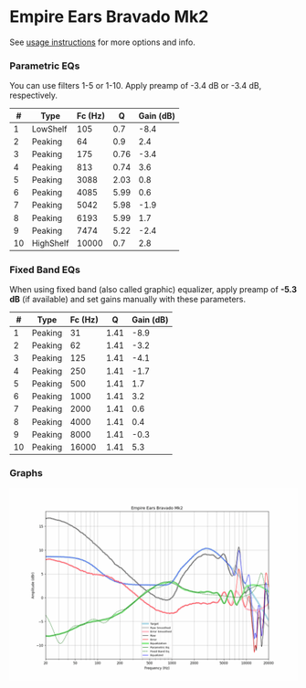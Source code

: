 # Empire Ears Bravado Mk2
See [usage instructions](https://github.com/jaakkopasanen/AutoEq#usage) for more options and info.

### Parametric EQs
You can use filters 1-5 or 1-10. Apply preamp of -3.4 dB or -3.4 dB, respectively.

|   # | Type      |   Fc (Hz) |    Q |   Gain (dB) |
|-----|-----------|-----------|------|-------------|
|   1 | LowShelf  |       105 | 0.7  |        -8.4 |
|   2 | Peaking   |        64 | 0.9  |         2.4 |
|   3 | Peaking   |       175 | 0.76 |        -3.4 |
|   4 | Peaking   |       813 | 0.74 |         3.6 |
|   5 | Peaking   |      3088 | 2.03 |         0.8 |
|   6 | Peaking   |      4085 | 5.99 |         0.6 |
|   7 | Peaking   |      5042 | 5.98 |        -1.9 |
|   8 | Peaking   |      6193 | 5.99 |         1.7 |
|   9 | Peaking   |      7474 | 5.22 |        -2.4 |
|  10 | HighShelf |     10000 | 0.7  |         2.8 |

### Fixed Band EQs
When using fixed band (also called graphic) equalizer, apply preamp of **-5.3 dB** (if available) and set gains manually with these parameters.

|   # | Type    |   Fc (Hz) |    Q |   Gain (dB) |
|-----|---------|-----------|------|-------------|
|   1 | Peaking |        31 | 1.41 |        -8.9 |
|   2 | Peaking |        62 | 1.41 |        -3.2 |
|   3 | Peaking |       125 | 1.41 |        -4.1 |
|   4 | Peaking |       250 | 1.41 |        -1.7 |
|   5 | Peaking |       500 | 1.41 |         1.7 |
|   6 | Peaking |      1000 | 1.41 |         3.2 |
|   7 | Peaking |      2000 | 1.41 |         0.6 |
|   8 | Peaking |      4000 | 1.41 |         0.4 |
|   9 | Peaking |      8000 | 1.41 |        -0.3 |
|  10 | Peaking |     16000 | 1.41 |         5.3 |

### Graphs
![](./Empire%20Ears%20Bravado%20Mk2.png)
